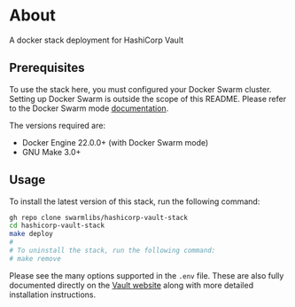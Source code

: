 # About
A docker stack deployment for HashiCorp Vault

## Prerequisites

To use the stack here, you must configured your Docker Swarm cluster. Setting up Docker Swarm is outside the scope of this README. Please refer to the Docker Swarm mode [documentation](https://docs.docker.com/engine/swarm/).

The versions required are:
- Docker Engine 22.0.0+ (with Docker Swarm mode)
- GNU Make 3.0+

## Usage

To install the latest version of this stack, run the following command:

```bash
gh repo clone swarmlibs/hashicorp-vault-stack
cd hashicorp-vault-stack
make deploy
#
# To uninstall the stack, run the following command:
# make remove
```

Please see the many options supported in the `.env` file. These are also fully documented directly on the [Vault website](https://developer.hashicorp.com/vault/docs/configuration) along with more detailed installation instructions.
